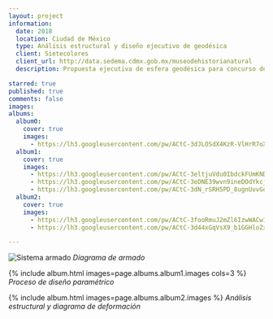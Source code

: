 ```yaml
---
layout: project
information:
  date: 2018
  location: Ciudad de México
  type: Análisis estructural y diseño ejecutivo de geodésica
  client: Sietecolores
  client_url: http://data.sedema.cdmx.gob.mx/museodehistorianatural
  description: Propuesta ejecutiva de esfera geodésica para concurso de rehabilitación 2a etapa museográfica del Museo de Historia Natural de la Ciudad de México

starred: true
published: true
comments: false
images:
albums:
  album0:
    cover: true
    images:
      - https://lh3.googleusercontent.com/pw/ACtC-3dJLOSdX4KzR-VlHrR7oXr4-lg13F-3lG1poJdh2vnNkL4WDhdbdpTY2z-n414kKYsfFpH58oCYO-nx1xhpetb51laBnIT35a8gmNLLgsbUSqeu8LhprJCWW80rW6aZNzJCIFIBTfrgco2LnlguFyu6jQ=w941-h917-no?authuser=1
  album1:
    cover: true
    images:
      - https://lh3.googleusercontent.com/pw/ACtC-3eltjuVdu0IbdckFUmKNDx5m61f-vl7ObFBQwUI7n9aLrAROh5n1_06AVgefNOdxdKw62xCNSLwNC0X0ZuyLu_gfS7SMRGGM29O7IHbF5istTEWVWhDRpXMKXNxBSlSCIfBt7iw0AnOpgOCkRo1PQd3jQ=w2511-h1305-no?authuser=1
      - https://lh3.googleusercontent.com/pw/ACtC-3eDNE39wvn9ineDOdYkcjzkXucP0djtCootwrLrbcYtPBELCdWvOs0w0tbabwq6TGuPFAEG-fEWR1zyZh9CczksG_v4ZKzvd_OwfTgBniaYAXnJC34hr9gd17nwBE4htyHomD639GnSc9cv05wI2q3ZQg=w1658-h1240-no?authuser=1
      - https://lh3.googleusercontent.com/pw/ACtC-3dN_rSRH5PD_8ugnUvvGo6WMZeI_LzlcZ0pQJcmPzQ9r5D6aBV0A_gc3ODy_WuAOYL5jhIGmkoFRjV3pODOqz_wZwkYAhzpSZg6SXmP2OuC787oKnDLLnRiPEPWsRIEDA76YtHC5TvAIRrRCicdztawkQ=w1279-h900-no?authuser=1
  album2:
    cover: true
    images:
      - https://lh3.googleusercontent.com/pw/ACtC-3fooRmuJ2mZl6IzwWACw1bFGRA85hNRJjVRYN1xpN3-AyJMZsb_bfv7RegqX-Eix1aseQj36RQwR3dyqkSXu1eO0UC28ozFb_AzYNAicV8y6u8b4IWEholtoFqPLnU52FNP3PKJzt55G_cPjnwTyKeJmg=w621-h828-no?authuser=1
      - https://lh3.googleusercontent.com/pw/ACtC-3d44xGqVsX9_b1GGHloZx_W1gvruPXiNdkqDkQkDqsn0_BqeiuAqx-S7jPx4oIzz0CN9ZOvlJJ7_H7CRSvNZ5pxIrUCPx4wkEQsU4M0FTjMrh7XH9XfcALRU05lqPOr46EyIp7Yh_pWtEmygJbPJteong=w1115-h588-no?authuser=1

---
```


![Sistema armado]({{page.albums.album0.images[0]}})
*Diagrama de armado*

{% include album.html images=page.albums.album1.images cols=3 %}
*Proceso de diseño paramétrico*

{% include album.html images=page.albums.album2.images %}
*Análisis estructural y diagrama de deformación*
